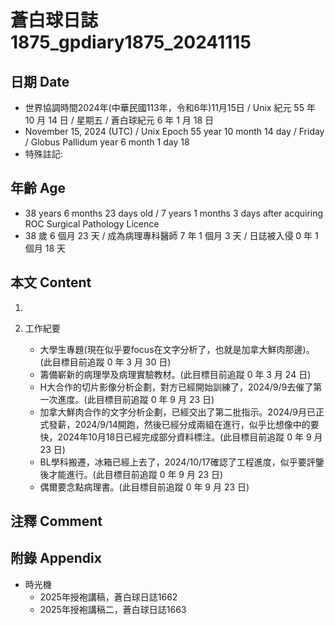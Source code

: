 [_metadata_:encoding]: - "utf-8"
[_metadata_:language]: - "zh-Hant-TW"
[_metadata_:fileformat]: - "markdown"
[_metadata_:MIME_type]: - "text/plain"
[_metadata_:markdown_version]: - "commonmark version 0.30"
[_metadata_:markdown_spec]: - "https://spec.commonmark.org/0.30/"

# 蒼白球日誌1875_gpdiary1875_20241115 #

## 日期 Date ##

* 世界協調時間2024年(中華民國113年，令和6年)11月15日 / Unix 紀元 55 年 10 月 14 日 / 星期五 / 蒼白球紀元 6 年 1 月 18 日
* November 15, 2024 (UTC) / Unix Epoch 55 year 10 month 14 day / Friday / Globus Pallidum year 6 month 1 day 18
* 特殊註記:

## 年齡 Age ##

* 38 years 6 months 23 days old / 7 years 1 months 3 days after acquiring ROC Surgical Pathology Licence
* 38 歲 6 個月 23 天 / 成為病理專科醫師 7 年 1 個月 3 天 / 日誌被入侵 0 年 1 個月 18 天

## 本文 Content ##

1. 

2. 工作紀要

    - 大學生專題(現在似乎要focus在文字分析了，也就是加拿大鮮肉那邊)。(此目標目前追蹤 0 年 3 月 30 日)
    - 籌備嶄新的病理學及病理實驗教材。(此目標目前追蹤 0 年 3 月 24 日)
    - H大合作的切片影像分析企劃，對方已經開始訓練了，2024/9/9去催了第一次進度。(此目標目前追蹤 0 年 9 月 23 日)
    - 加拿大鮮肉合作的文字分析企劃，已經交出了第二批指示。2024/9月已正式發薪，2024/9/14開跑，然後已經分成兩組在進行，似乎比想像中的要快，2024年10月18日已經完成部分資料標注。(此目標目前追蹤 0 年 9 月 23 日)
    - BL學科搬遷，冰箱已經上去了，2024/10/17確認了工程進度，似乎要評鑒後才能進行。(此目標目前追蹤 0 年 9 月 23 日)
    - 偶爾要念點病理書。(此目標目前追蹤 0 年 9 月 23 日)

## 注釋 Comment ##


## 附錄 Appendix ##

* 時光機
    - 2025年授袍講稿，蒼白球日誌1662
    - 2025年授袍講稿二，蒼白球日誌1663
